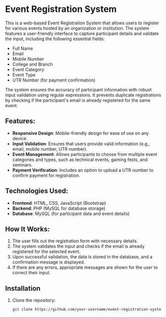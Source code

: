 
# Event Registration System

This is a web-based Event Registration System that allows users to register for various events hosted by an organization or institution. The system features a user-friendly interface to capture participant details and validate the input, including the following essential fields:

- Full Name
- Email
- Mobile Number
- College and Branch
- Event Category
- Event Type
- UTR Number (for payment confirmation)

The system ensures the accuracy of participant information with robust input validation using regular expressions. It prevents duplicate registrations by checking if the participant's email is already registered for the same event.

## Features:
- **Responsive Design**: Mobile-friendly design for ease of use on any device.
- **Input Validation**: Ensures that users provide valid information (e.g., email, mobile number, UTR number).
- **Event Management**: Allows participants to choose from multiple event categories and types, such as technical events, gaming fests, and seminars.
- **Payment Verification**: Includes an option to upload a UTR number to confirm payment for registration.

## Technologies Used:
- **Frontend**: HTML, CSS, JavaScript (Bootstrap)
- **Backend**: PHP (MySQL for database storage)
- **Database**: MySQL (for participant data and event details)

## How It Works:
1. The user fills out the registration form with necessary details.
2. The system validates the input and checks if the email is already registered for the selected event.
3. Upon successful validation, the data is stored in the database, and a confirmation message is displayed.
4. If there are any errors, appropriate messages are shown for the user to correct their input.

## Installation

1. Clone the repository:
   ```bash
   git clone https://github.com/your-username/event-registration-system.git
